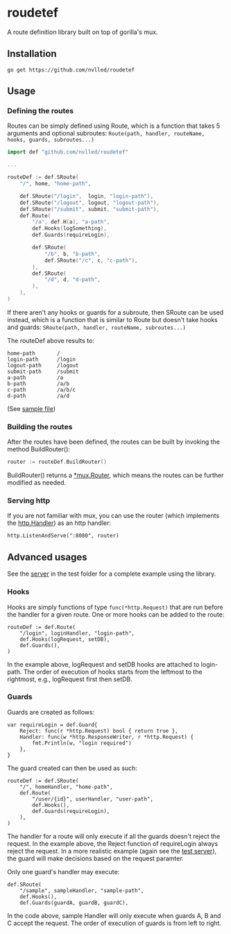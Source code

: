 roudetef
========

A route definition library built on top of gorilla's mux.

## Installation
```
go get https://github.com/nvlled/roudetef
```

## Usage

### Defining the routes
Routes can be simply defined using Route, which is
a function that takes 5 arguments and optional subroutes:
```Route(path, handler, routeName, hooks, guards, subroutes...)```

```go
import def "github.com/nvlled/roudetef"

...

routeDef := def.SRoute(
	"/", home, "home-path",

	def.SRoute("/login",  login, "login-path"),
	def.SRoute("/logout", logout, "logout-path"),
	def.SRoute("/submit", submit, "submit-path"),
	def.Route(
		"/a", def.H(a), "a-path",
		def.Hooks(logSomething),
		def.Guards(requireLogin),

		def.SRoute(
			"/b", b, "b-path",
			def.SRoute("/c", c, "c-path"),
		),
		def.SRoute(
			"/d", d, "d-path",
		),
	),
)
```
If there aren't any hooks or guards for a subroute,
then SRoute can be used instead, which is a function
that is similar to Route but doesn't take hooks and guards:
```SRoute(path, handler, routeName, subroutes...)```

The routeDef above results to:
```
home-path      	/
login-path     	/login
logout-path    	/logout
submit-path    	/submit
a-path         	/a
b-path         	/a/b
c-path         	/a/b/c
d-path         	/a/d
```
(See [sample file](sample/main.go))


### Building the routes
After  the routes have been defined, the routes can be built by
invoking the method BuildRouter():
```go
router := routeDef.BuildRouter()
```

BuildRouter() returns a [*mux.Router](http://www.gorillatoolkit.org/pkg/mux#Router),
which means the routes can be further modified as needed.

### Serving http
If you are not familiar with mux, you can use the router (which implements
the [http.Handler](http://golang.org/pkg/net/http/#Handler)) as an http handler:
```
http.ListenAndServe(":8080", router)
```

## Advanced usages
See the [server](test/server.go) in the test folder for a complete example using the library.

### Hooks
Hooks are simply functions of type ```func(*http.Request)``` that are run
before the handler for a given route. One or more hooks can be added to the route:
```
routeDef := def.Route(
	"/login", loginHandler, "login-path",
	def.Hooks(logRequest, setDB),
	def.Guards(),
)
```
In the example above, logRequest and setDB hooks are attached to login-path.
The order of execution of hooks starts from the leftmost to the rightmost,
e.g., logRequest first then setDB.


### Guards
Guards are created as follows:
```
var requireLogin = def.Guard{
	Reject: func(r *http.Request) bool { return true },
	Handler: func(w *http.ResponseWriter, r *http.Request) {
		fmt.Println(w, "login required")
	},
}

```
The guard created can then be used as such:
```
routeDef := def.SRoute(
	"/", homeHandler, "home-path",
	def.Route(
		"/user/{id}", userHandler, "user-path",
		def.Hooks(),
		def.Guards(requireLogin),
	),
)
```
The handler for a route will only execute if all the guards doesn't reject the request.
In the example above, the Reject function of requireLogin always reject the request.
In a more realistic example (again see the [test server](test/server.go)), 
the guard will make decisions based on the request paramter.

Only one guard's handler may execute:
```
def.SRoute(
	"/sample", sampleHandler, "sample-path",
	def.Hooks(),
	def.Guards(guardA, guardB, guardC),
```
In the code above, sample Handler will only execute when guards A, B and C
accept the request. The order of execution of guards is from left to right.







